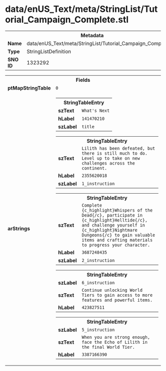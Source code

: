 <h1>data/enUS_Text/meta/StringList/Tutorial_Campaign_Complete.stl</h1><table><tr><th colspan="100%">Metadata</th></tr><tr><td><b>Name</b></td><td>data/enUS_Text/meta/StringList/Tutorial_Campaign_Complete.stl</td></tr><tr><td><b>Type</b></td><td>StringListDefinition</td></tr><tr><td><b>SNO ID</b></td><td>1323292</td></tr></table>

<table><tr><th colspan="100%">Fields</th></tr><tr><td><b>ptMapStringTable</b></td><td><code>0</code></td></tr><tr><td><b>arStrings</b></td><td><table><tr><th colspan="100%">StringTableEntry</th></tr><tr><td><b>szText</b></td><td><code>What's Next</code></td></tr><tr><td><b>hLabel</b></td><td><code>141470210</code></td></tr><tr><td><b>szLabel</b></td><td><code>title</code></td></tr></table>


<table><tr><th colspan="100%">StringTableEntry</th></tr><tr><td><b>szText</b></td><td><code>Lilith has been defeated, but there is still much to do. Level up to take on new challenges across the continent. </code></td></tr><tr><td><b>hLabel</b></td><td><code>2355620018</code></td></tr><tr><td><b>szLabel</b></td><td><code>1_instruction</code></td></tr></table>


<table><tr><th colspan="100%">StringTableEntry</th></tr><tr><td><b>szText</b></td><td><code>Complete {c_highlight}Whispers of the Dead{/c}, participate in {c_highlight}Helltide{/c}, and challenge yourself in {c_highlight}Nightmare Dungeons{/c} to gain valuable items and crafting materials to progress your character.</code></td></tr><tr><td><b>hLabel</b></td><td><code>3687248435</code></td></tr><tr><td><b>szLabel</b></td><td><code>2_instruction</code></td></tr></table>


<table><tr><th colspan="100%">StringTableEntry</th></tr><tr><td><b>szLabel</b></td><td><code>6_instruction</code></td></tr><tr><td><b>szText</b></td><td><code>Continue unlocking World Tiers to gain access to more features and powerful items.</code></td></tr><tr><td><b>hLabel</b></td><td><code>423827511</code></td></tr></table>


<table><tr><th colspan="100%">StringTableEntry</th></tr><tr><td><b>szLabel</b></td><td><code>5_instruction</code></td></tr><tr><td><b>szText</b></td><td><code>When you are strong enough, face the Echo of Lilith in the final World Tier.</code></td></tr><tr><td><b>hLabel</b></td><td><code>3387166390</code></td></tr></table>


</td></tr></table>

